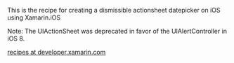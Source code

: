 This is the recipe for creating a dismissible actionsheet datepicker on iOS using Xamarin.iOS

Note: The UIActionSheet was deprecated in favor of the UIAlertController in iOS 8.

[recipes at developer.xamarin.com](http://developer.xamarin.com/recipes/ios/standard_controls/actionsheet/create_a_dismissable_actionsheet_date_picker)
